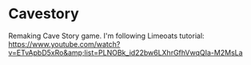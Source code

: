 # Cavestory
Remaking Cave Story game. I'm following Limeoats tutorial: https://www.youtube.com/watch?v=ETvApbD5xRo&amp;list=PLNOBk_id22bw6LXhrGfhVwqQIa-M2MsLa
